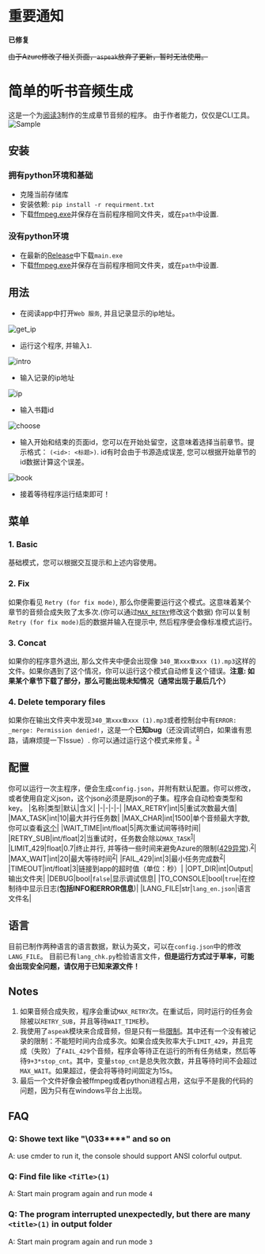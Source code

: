 # 重要通知

**已修复**

~~由于Azure修改了相关页面，`aspeak`放弃了更新，暂时无法使用。~~

# 简单的听书音频生成

这是一个为[阅读3](https://github.com/gedoor/legado)制作的生成章节音频的程序。
由于作者能力，仅仅是CLI工具。
![Sample](images/intro.png)

## 安装

### 拥有python环境和基础

- 克隆当前存储库
- 安装依赖: `pip install -r requirment.txt`
- 下载[ffmpeg.exe](https://www.gyan.dev/ffmpeg/builds/ffmpeg-release-essentials.7z)并保存在当前程序相同文件夹，或在`path`中设置.

### 没有python环境

- 在最新的[Release](https://github.com/flt6/Read_tts/releases/latest)中下载`main.exe`
- 下载[ffmpeg.exe](https://www.gyan.dev/ffmpeg/builds/ffmpeg-release-essentials.7z)并保存在当前程序相同文件夹，或在`path`中设置.

## 用法

- 在阅读app中打开`Web 服务`, 并且记录显示的ip地址。

![get_ip](images/get_ip.png)

- 运行这个程序, 并输入`1`.

![intro](images/intro.png)

- 输入记录的ip地址

![ip](images/ip.png)

- 输入书籍id

![choose](images/choose.png)

- 输入开始和结束的页面id，您可以在开始处留空，这意味着选择当前章节。提示格式： `(<id>: <标题>)`. id有时会由于书源造成误差, 您可以根据开始章节的id数据计算这个误差。

![book](images/book.png)

- 接着等待程序运行结束即可！

## 菜单

### 1. Basic

基础模式，您可以根据交互提示和上述内容使用。

### 2. Fix

如果你看见 `Retry (for fix mode)`, 那么你便需要运行这个模式。这意味着某个章节的音频合成失败了太多次.(你可以通过[`MAX_RETRY`](#configurations)修改这个数据) 你可以复制 `Retry (for fix mode)`后的数据并输入在提示中, 然后程序便会像标准模式运行。

### 3. Concat

如果你的程序意外退出, 那么文件夹中便会出现像 `340_第xxx章xxx (1).mp3`这样的文件。如果你遇到了这个情况，你可以运行这个模式自动修复这个错误。**注意: 如果某个章节下载了部分，那么可能出现未知情况（通常出现于最后几个）**

### 4. Delete temporary files

如果你在输出文件夹中发现`340_第xxx章xxx (1).mp3`或者控制台中有`ERROR: _merge: Permission denied!`，这是一个**已知bug**（还没调试明白，如果谁有思路，请麻烦提一下Issue）. 你可以通过运行这个模式来修复。<sup>[3](#Notes)</sup>

## 配置

你可以运行一次主程序，便会生成`config.json`，并附有默认配置。你可以修改，或者使用自定义json，这个json必须是原json的子集。程序会自动检查类型和key。
|名称|类型|默认|含义|
|-|-|-|-|
|MAX_RETRY|int|5|重试次数最大值|
|MAX_TASK|int|10|最大并行任务数|
|MAX_CHAR|int|1500|单个音频最大字数, 你可以查看[这个](https://github.com/kxxt/aspeak#limitations)|
|WAIT_TIME|int/float|5|两次重试间等待时间|
|RETRY_SUB|int/float|2|当重试时，任务数会除以`MAX_TASK`<sup>[1](#Notes)</sup>|
|LIMIT_429|float|0.7|终止并行, 并等待一些时间来避免Azure的限制([429异常](https://developer.mozilla.org/zh-CN/docs/Web/HTTP/Status/429)).<sup>[2](#Notes)</sup>|
|MAX_WAIT|int|20|最大等待时间<sup>[2](#Notes)</sup>|
|FAIL_429|int|3|最小任务完成数<sup>[2](#Notes)</sup>|
|TIMEOUT|int/float|3|链接到app的超时值（单位：秒）|
|OPT_DIR|int|Output|输出文件夹|
|DEBUG|bool|`false`|显示调试信息|
|TO_CONSOLE|bool|`true`|在控制待中显示日志(**包括INFO和ERROR信息**)|
|LANG_FILE|str|`lang_en.json`|语言文件名|

## 语言

目前已制作两种语言的语言数据，默认为英文，可以在`config.json`中的修改`LANG_FILE`。
目前已有`lang_chk.py`检验语言文件，**但是运行方式过于草率，可能会出现安全问题，请仅用于已知来源文件！**

## Notes

1. 如果音频合成失败，程序会重试`MAX_RETRY`次。在重试后，同时运行的任务会除被以`RETRY_SUB`，并且等待`WAIT_TIME`秒。
2. 我使用了`aspeak`模块来合成音频，但是只有一些[限制](https://github.com/kxxt/aspeak#limitations)。其中还有一个没有被记录的限制：不能短时间内合成多次。如果合成失败率大于`LIMIT_429`，并且完成（失败）了`FAIL_429`个音频，程序会等待正在运行的所有任务结束，然后等待`9+3*stop_cnt`。其中，变量`stop_cnt`是总失败次数，并且等待时间不会超过`MAX_WAIT`。如果超过，便会将等待时间固定为15s。
3. 最后一个文件好像会被ffmpeg或者python进程占用，这似乎不是我的代码的问题，因为只有在windows平台上出现。

## FAQ

### Q: Showe text like "\033****" and so on

A: use cmder to run it, the console should support ANSI colorful output.

### Q: Find file like `<TiTle>(1)`

A: Start main program again and run mode `4`

### Q: The program interrupted unexpectedly, but there are many `<title>(1)` in output folder

A: Start main program again and run mode `3`
